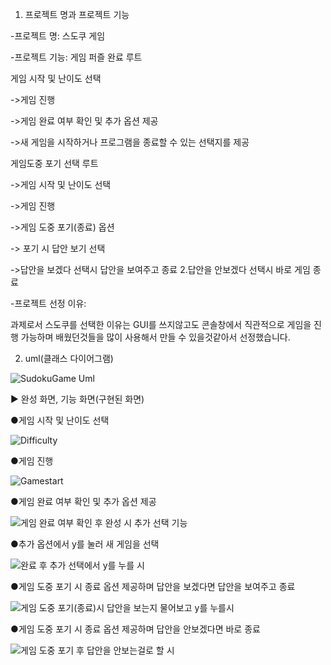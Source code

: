 1. 프로젝트 명과 프로젝트 기능

-프로젝트 명: 스도쿠 게임

-프로젝트 기능: 게임 퍼즐 완료 루트

게임 시작 및 난이도 선택

->게임 진행

->게임 완료 여부 확인 및 추가 옵션 제공

->새 게임을 시작하거나 프로그램을 종료할 수 있는 선택지를 제공

게임도중 포기 선택 루트

->게임 시작 및 난이도 선택

->게임 진행

->게임 도중 포기(종료) 옵션

-> 포기 시 답안 보기 선택

->답안을 보겠다 선택시 답안을 보여주고 종료 2.답안을 안보겠다 선택시 바로 게임 종료

-프로젝트 선정 이유: 

과제로서 스도쿠를 선택한 이유는 GUI를 쓰지않고도 콘솔창에서 직관적으로 게임을 진행 가능하며
배웠던것들을 많이 사용해서 만들 수 있을것같아서 선정했습니다.






2. uml(클래스 다이어그램)

![SudokuGame Uml](https://github.com/user-attachments/assets/d8c10c12-b7bc-4c13-b5b6-dde05a904418)







▶ 완성 화면, 기능 화면(구현된 화면)


●게임 시작 및 난이도 선택

![Difficulty](https://github.com/user-attachments/assets/313e3453-7991-4e82-a671-4d707d6b6b37)

●게임 진행 

![Gamestart](https://github.com/user-attachments/assets/4813dbbc-e1fd-4989-8273-3234860f324b)

●게임 완료 여부 확인 및 추가 옵션 제공

![게임 완료 여부 확인 후 완성 시 추가 선택 기능](https://github.com/user-attachments/assets/d1baeeb0-63d9-481e-a62f-46352b3344c0)

●추가 옵션에서 y를 눌러 새 게임을 선택

![완료 후 추가 선택에서 y를 누를 시](https://github.com/user-attachments/assets/1167efb7-620d-452e-ac39-e0128814fa84)

●게임 도중 포기 시 종료 옵션 제공하며 답안을 보겠다면 답안을 보여주고 종료

![게임 도중 포기(종료)시 답안을 보는지 물어보고 y를 누를시](https://github.com/user-attachments/assets/a3a3aa7f-e490-428b-87fb-97af905a4b7c)

●게임 도중 포기 시 종료 옵션 제공하며 답안을 안보겠다면 바로 종료

![게임 도중 포기 후 답안을 안보는걸로 할 시](https://github.com/user-attachments/assets/0357317a-db5b-44fd-a24f-564de89c1cdb)








